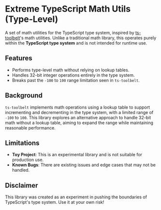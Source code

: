 # Extreme TypeScript Math Utils (Type-Level)

A set of math utilities for the TypeScript type system, inspired by [ts-toolbelt](https://github.com/millsp/ts-toolbelt)'s math utilities. Unlike a traditional math library, this operates purely within the **TypeScript type system** and is not intended for runtime use.

## Features

- Performs type-level math without relying on lookup tables.
- Handles 32-bit integer operations entirely in the type system.
- Breaks past the `-100` to `100` range limitation seen in `ts-toolbelt`.

## Background

`ts-toolbelt` implements math operations using a lookup table to support incrementing and decrementing in the type system, with a limited range of `-100` to `100`. This library explores an alternative approach to handle 32-bit math without a lookup table, aiming to expand the range while maintaining reasonable performance.

## Limitations

- **Toy Project**: This is an experimental library and is not suitable for production use.
- **Known Bugs**: There are existing issues and edge cases that may not be handled.

## Disclaimer

This library was created as an experiment in pushing the boundaries of TypeScript's type system. Use it at your own risk!
